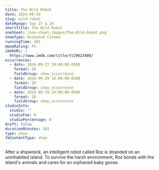 ```yaml
---
title: The Wild Robot
date: 2024-09-29
slug: wild-robot
dateRange: Sep 27 & 29
shortTitle: The Wild Robot
oneSheet: /one-sheet-images/The-Wild-Robot.png
showType: Animated Cinema
runningTime: 101
mpaaRating: PG
imdbURL: |
  https://www.imdb.com/title/tt29623480/
occurrences:
  - date: 2024-09-27 19:00:00-0500
    format: 2D
    fieldGroup: show_occurrence
  - date: 2024-09-29 14:00:00-0500
    format: 2D
    fieldGroup: show_occurrence
  - date: 2024-09-29 19:00:00-0500
    format: 2D
    fieldGroup: show_occurrence
studioInfo:
  studio: ""
  studioFee: 0
  studioPercentage: 0
draft: false
durationMinutes: 101
type: show
fmContentType: show
---
```

After a shipwreck, an intelligent robot called Roz is stranded on an uninhabited island. To survive the harsh environment, Roz bonds with the island's animals and cares for an orphaned baby goose.